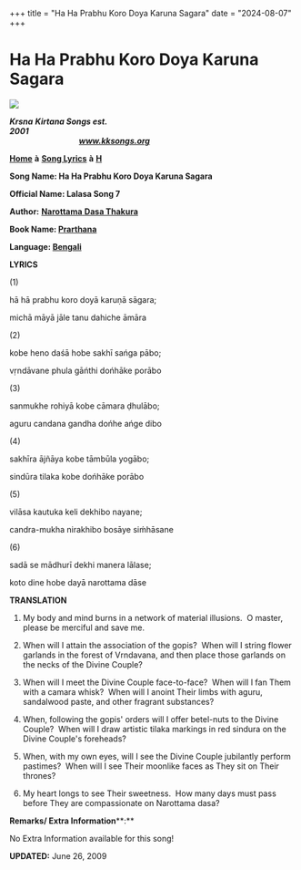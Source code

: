 +++
title = "Ha Ha Prabhu Koro Doya Karuna Sagara"
date = "2024-08-07"
+++

# Ha Ha Prabhu Koro Doya Karuna Sagara
**[![](http://kksongs.org/image_files/image002.jpg)](http://kksongs.org/)**

**_Krsna_** **_Kirtana Songs est. 2001_**                                                                                                                                                      **_www.kksongs.org_**

**[Home](http://kksongs.org/)** **à** **[Song Lyrics](http://kksongs.org/lyrics.html)** **à** **[H](http://kksongs.org/songs/song_h.html)**

**Song Name: Ha Ha Prabhu Koro Doya Karuna Sagara**

**Official Name: Lalasa Song 7**

**Author:** [**Narottama** **Dasa Thakura**](http://kksongs.org/authors/list/narottama.html)

**Book Name: [Prarthana](http://kksongs.org/authors/prarthana.html)**

**Language: [Bengali](http://kksongs.org/language/list/bengali.html)**

**LYRICS**

(1)

hā hā prabhu koro doyā karuṇā sāgara;

michā māyā jāle tanu dahiche āmāra

(2)

kobe heno daśā hobe sakhī sańga pābo;

vṛndāvane phula gāńthi dońhāke porābo

(3)

sanmukhe rohiyā kobe cāmara ḍhulābo;

aguru candana gandha dońhe ańge dibo

(4)

sakhīra ājñāya kobe tāmbūla yogābo;

sindūra tilaka kobe dońhāke porābo

(5)

vilāsa kautuka keli dekhibo nayane;

candra-mukha nirakhibo bosāye siḿhāsane

(6)

sadā se mādhurī dekhi manera lālase;

koto dine hobe dayā narottama dāse

**TRANSLATION**

1) My body and mind burns in a network of material illusions.  O master, please be merciful and save me.

2) When will I attain the association of the gopis?  When will I string flower garlands in the forest of Vrndavana, and then place those garlands on the necks of the Divine Couple?

3) When will I meet the Divine Couple face-to-face?  When will I fan Them with a camara whisk?  When will I anoint Their limbs with aguru, sandalwood paste, and other fragrant substances?

4) When, following the gopis' orders will I offer betel-nuts to the Divine Couple?  When will I draw artistic tilaka markings in red sindura on the Divine Couple's foreheads?

5) When, with my own eyes, will I see the Divine Couple jubilantly perform pastimes?  When will I see Their moonlike faces as They sit on Their thrones?

6) My heart longs to see Their sweetness.  How many days must pass before They are compassionate on Narottama dasa?

**Remarks/ Extra Information****:**

No Extra Information available for this song!

**UPDATED:** June 26, 2009